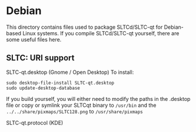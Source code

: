 
Debian
====================
This directory contains files used to package SLTCd/SLTC-qt
for Debian-based Linux systems. If you compile SLTCd/SLTC-qt yourself, there are some useful files here.

## SLTC: URI support ##


SLTC-qt.desktop  (Gnome / Open Desktop)
To install:

	sudo desktop-file-install SLTC-qt.desktop
	sudo update-desktop-database

If you build yourself, you will either need to modify the paths in
the .desktop file or copy or symlink your SLTCqt binary to `/usr/bin`
and the `../../share/pixmaps/SLTC128.png` to `/usr/share/pixmaps`

SLTC-qt.protocol (KDE)

